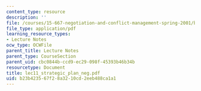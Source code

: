 ```yaml
---
content_type: resource
description: ''
file: /courses/15-667-negotiation-and-conflict-management-spring-2001/b23b423567f28a3210cd2eeb488ca1a1_lec11_strategic_plan_neg.pdf
file_type: application/pdf
learning_resource_types:
- Lecture Notes
ocw_type: OCWFile
parent_title: Lecture Notes
parent_type: CourseSection
parent_uid: cbc0844b-ccd9-ec29-098f-45393b46b34b
resourcetype: Document
title: lec11_strategic_plan_neg.pdf
uid: b23b4235-67f2-8a32-10cd-2eeb488ca1a1
---
```

